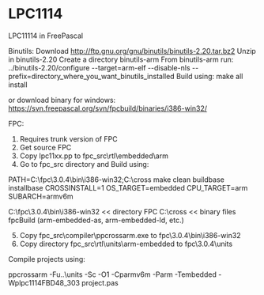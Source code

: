 # LPC1114
LPC11114 in FreePascal

Binutils:
Download http://ftp.gnu.org/gnu/binutils/binutils-2.20.tar.bz2
Unzip in binutils-2.20
Create a directory binutils-arm
From binutils-arm run: ../binutils-2.20/configure --target=arm-elf --disable-nls --prefix=directory_where_you_want_binutils_installed
Build using: make all install

or download binary for windows:
https://svn.freepascal.org/svn/fpcbuild/binaries/i386-win32/

FPC:
1. Requires trunk version of FPC
2. Get source FPC
3. Copy lpc11xx.pp to fpc_src\rtl\embedded\arm
4. Go to fpc_src directory and Build using: 

PATH=C:\fpc\3.0.4\bin\i386-win32;C:\cross
make clean buildbase installbase CROSSINSTALL=1 OS_TARGET=embedded CPU_TARGET=arm SUBARCH=armv6m

C:\fpc\3.0.4\bin\i386-win32 << directory FPC
C:\cross  << binary files fpcBuild (arm-embedded-as, arm-embedded-ld, etc.)

5. Copy fpc_src\compiler\ppcrossarm.exe to fpc\3.0.4\bin\i386-win32
6. Copy directory fpc_src\rtl\units\arm-embedded to fpc\3.0.4\units

Compile projects using:

ppcrossarm  -Fu..\units -Sc -O1 -Cparmv6m -Parm -Tembedded -Wplpc1114FBD48_303 project.pas

